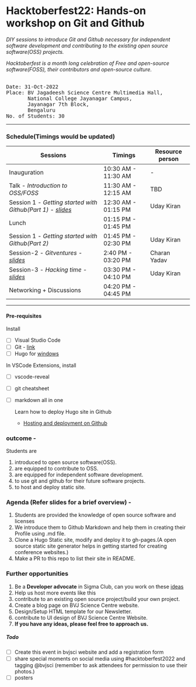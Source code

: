 # Hacktoberfest22: Hands-on workshop on Git and Github

*DIY sessions to introduce Git and Github necessary for independent software development and contributing to the existing open source software(OSS) projects.*

*Hacktoberfest is a month long celebration of Free and open-source software(FOSS), their contributors and open-source culture.*
<br><br>

<pre>
Date: 31-Oct-2022
Place: BV Jagadeesh Science Centre Multimedia Hall,
       National College Jayanagar Campus,
       Jayanagar 7th Block,
       Bengaluru
No. of Students: 30
</pre>

----

### Schedule(Timings would be updated)
| Sessions     |     Timings      | Resource person   |
| ------------ | ---------------- | --------- |
| Inauguration | 10:30 AM - 11:30 AM   | - |
|Talk - *Introduction to OSS/FOSS* | 11:30 AM - 12:15 AM    |   TBD    |
|Session 1 - *Getting started with Github(Part 1) - [slides](https://github.com/bvjsciencecentre/Hacktoberfest22/blob/main/slides/session1.pdf)* | 12:30 AM - 01:15 PM | Uday Kiran |
|Lunch | 01:15 PM - 01:45 PM |
|Session 1 - *Getting started with Github(Part 2)* | 01:45 PM - 02:30 PM | Uday Kiran  |
|Session-2 - *Gitventures - [slides](https://github.com/bvjsciencecentre/Hacktoberfest22/blob/main/slides/session2.pdf)* | 2:40 PM - 03:20 PM | Charan Yadav |
|Session-3 - *Hacking time - [slides](https://github.com/bvjsciencecentre/Hacktoberfest22/blob/main/slides/session3.md)* | 03:30 PM - 04:10 PM | Uday Kiran |
|Networking + Discussions | 04:20 PM - 04:45 PM |

----

#### Pre-requisites

Install
- [ ] Visual Studio Code
- [ ] Git - [link](https://www.atlassian.com/git/tutorials/install-git#windows)
- [ ] Hugo for [windows](https://gohugo.io/getting-started/installing/#windows)

In VSCode Extensions, install
- [ ] vscode-reveal
- [ ] git cheatsheet
- [ ] markdown all in one

  Learn how to deploy Hugo site in Github
  - [Hosting and deployment on Github](https://gohugo.io/hosting-and-deployment/hosting-on-github/)
  

### **outcome** -

Students are 
  1. introduced to open source software(OSS).
  2. are equipped to contribute to OSS.
  3. are equipped for independent software development.
  4. to use git and github for their future software projects. 
  5. to host and deploy static site.

### **Agenda (Refer slides for a brief overview)** - 
1. Students are provided the knowledge of open source software and licenses
2. We introduce them to Github Markdown and help them in creating their Profile using .md file.
3. Clone a Hugo Static site, modify and deploy it to gh-pages.(A open source static site generator helps in getting started for creating conference websites.)
4. Make a PR to this repo to list their site in README. 


### Further opportunities

1. Be a **Developer advocate** in Sigma Club, can you work on these [ideas](https://github.com/bvjsciencecentre/ideas/issues)
2. Help us host more events like this
3. contribute to an existing open source project/build your own project.
4. Create a blog page on BVJ Science Centre website.
5. Design/Setup HTML template for our Newsletter.
6. contribute to UI design of BVJ Science Centre Website.
7. **If you have any ideas, please feel free to approach us.**

##### Todo

- [ ] Create this event in bvjsci website and add a registration form
- [ ] share special moments on social media using #hacktoberfest2022 and tagging @bvjsci (remember to ask attendees for permission to use their photos.)
- [ ] posters
